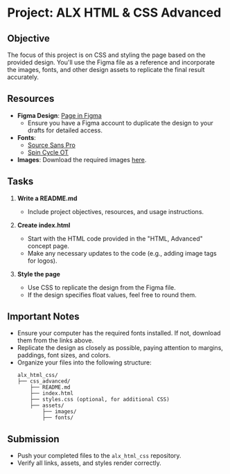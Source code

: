 # Project: ALX HTML & CSS Advanced

## Objective
The focus of this project is on CSS and styling the page based on the provided design. You'll use the Figma file as a reference and incorporate the images, fonts, and other design assets to replicate the final result accurately.

## Resources
- **Figma Design**: [Page in Figma](https://www.figma.com/design/xxrxA9zYkautRePyNrp0cO/Homepage-(Copy)?node-id=0-1&t=kXTxTGurDQH9QgDW-1)
  - Ensure you have a Figma account to duplicate the design to your drafts for detailed access.
- **Fonts**: 
  - [Source Sans Pro](https://fonts.google.com/specimen/Source+Sans+Pro)
  - [Spin Cycle OT](font-download-link)
- **Images**: Download the required images [here](images-download-link).

## Tasks
1. **Write a README.md**
   - Include project objectives, resources, and usage instructions.

2. **Create index.html**
   - Start with the HTML code provided in the "HTML, Advanced" concept page.
   - Make any necessary updates to the code (e.g., adding image tags for logos).

3. **Style the page**
   - Use CSS to replicate the design from the Figma file.
   - If the design specifies float values, feel free to round them.

## Important Notes
- Ensure your computer has the required fonts installed. If not, download them from the links above.
- Replicate the design as closely as possible, paying attention to margins, paddings, font sizes, and colors.
- Organize your files into the following structure:
  ```
  alx_html_css/
  ├── css_advanced/
      ├── README.md
      ├── index.html
      ├── styles.css (optional, for additional CSS)
      ├── assets/
          ├── images/
          ├── fonts/
  ```

## Submission
- Push your completed files to the `alx_html_css` repository.
- Verify all links, assets, and styles render correctly.

